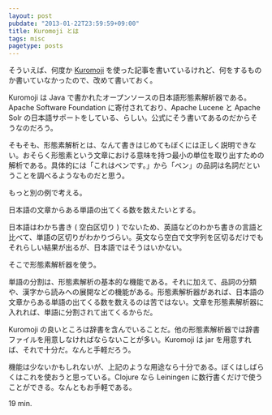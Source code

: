 ```yaml
---
layout: post
pubdate: "2013-01-22T23:59:59+09:00"
title: Kuromoji とは
tags: misc
pagetype: posts
---
```

そういえば、何度か [Kuromoji][kuromoji] を使った記事を書いているけれど、何をするものか書いていなかったので、改めて書いておく。

Kuromoji は Java で書かれたオープンソースの日本語形態素解析器である。 Apache Software Foundation に寄付されており、Apache Lucene と Apache Solr の日本語サポートをしている、らしい。公式にそう書いてあるのだからそうなのだろう。

そもそも、形態素解析とは、なんて書きはじめてもぼくには正しく説明できない。おそらく形態素という文章における意味を持つ最小の単位を取り出すための解析である。具体的には「これはペンです。」から「ペン」の品詞は名詞だということを調べるようなものだと思う。

もっと別の例で考える。

日本語の文章からある単語の出てくる数を数えたいとする。

日本語はわかち書き ( 空白区切り ) でないため、英語などのわかち書きの言語と比べて、単語の区切りがわかりづらい。英文なら空白で文字列を区切るだけでもそれらしい結果が出るが、日本語ではそうはいかない。

そこで形態素解析器を使う。

単語の分割は、形態素解析の基本的な機能である。それに加えて、品詞の分類や、漢字から読みへの展開などの機能がある。形態素解析器があれば、日本語の文章からある単語の出てくる数を数えるのは苦ではない。文章を形態素解析器に入れれば、単語に分割されて出てくるからだ。

Kuromoji の良いところは辞書を含んでいることだ。他の形態素解析器では辞書ファイルを用意しなければならないことが多い。Kuromoji は jar を用意すれば、それで十分だ。なんと手軽だろう。

機能は少ないかもしれないが、上記のような用途なら十分である。ぼくはしばらくはこれを使おうと思っている。Clojure なら Leiningen に数行書くだけで使うことができる。なんともお手軽である。

19 min.

[kuromoji]: http://www.atilika.org/

